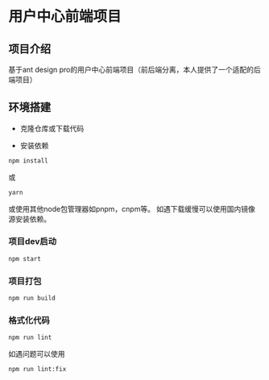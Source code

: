 # 用户中心前端项目

## 项目介绍

基于ant design pro的用户中心前端项目（前后端分离，本人提供了一个适配的后端项目）


## 环境搭建

- 克隆仓库或下载代码

- 安装依赖

```bash
npm install
```

或

```bash
yarn
```

或使用其他node包管理器如pnpm，cnpm等。
如遇下载缓慢可以使用国内镜像源安装依赖。

### 项目dev启动

```bash
npm start
```

### 项目打包

```bash
npm run build
```

### 格式化代码

```bash
npm run lint
```

如遇问题可以使用

```bash
npm run lint:fix
```